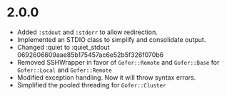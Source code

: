 # 2.0.0

* Added `:stdout` and `:stderr` to allow redirection.
* Implemented an STDIO class to simplify and consolidate output.
* Changed :quiet to :quiet_stdout 0692606609aae85b175457ac6e52b5f326f070b6
* Removed SSHWrapper in favor of `Gofer::Remote` and `Gofer::Base` for `Gofer::Local` and `Gofer::Remote`
* Modified exception handling.  Now it will throw syntax errors.
* Simplified the pooled threading for `Gofer::Cluster`
